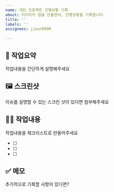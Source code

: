 ```yaml
---
name: 개인 프로젝트 진행상황 기록
about: 티키타카 앱을 만들면서, 진행상황을 기록합니다.
title: ''
labels: ''
assignees: jieun9999

---
```


## 📒 작업요약
작업내용을 간단하게 설명해주세요





## 🖼️ 스크린샷
이슈를 설명할 수 있는 스크린 샷이 있다면 첨부해주세요




## ✍🏻 작업내용
작업내용을 체크리스트로 만들어주세요

- [ ] 
- [ ] 
- [ ] 




## ✅ 메모
추가적으로 기록할 사항이 있다면?
